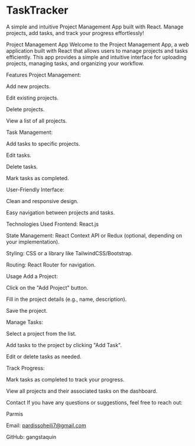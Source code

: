 # TaskTracker
A simple and intuitive Project Management App built with React. Manage projects, add tasks, and track your progress effortlessly!

Project Management App
Welcome to the Project Management App, a web application built with React that allows users to manage projects and tasks efficiently. This app provides a simple and intuitive interface for uploading projects, managing tasks, and organizing your workflow.

Features
Project Management:

Add new projects.

Edit existing projects.

Delete projects.

View a list of all projects.

Task Management:

Add tasks to specific projects.

Edit tasks.

Delete tasks.

Mark tasks as completed.

User-Friendly Interface:

Clean and responsive design.

Easy navigation between projects and tasks.

Technologies Used
Frontend: React.js

State Management: React Context API or Redux (optional, depending on your implementation).

Styling: CSS or a library like TailwindCSS/Bootstrap.

Routing: React Router for navigation.

Usage
Add a Project:

Click on the "Add Project" button.

Fill in the project details (e.g., name, description).

Save the project.

Manage Tasks:

Select a project from the list.

Add tasks to the project by clicking "Add Task".

Edit or delete tasks as needed.

Track Progress:

Mark tasks as completed to track your progress.

View all projects and their associated tasks on the dashboard.

Contact
If you have any questions or suggestions, feel free to reach out:

Parmis

Email: pardissoheili7@gmail.com

GitHub: gangstaquin
